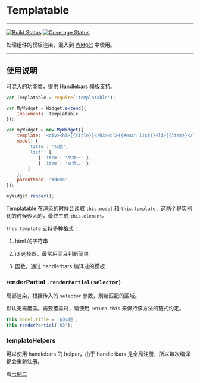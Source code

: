 # Templatable

---

[![Build Status](https://travis-ci.org/aralejs/templatable.png?branch=master)](https://travis-ci.org/aralejs/templatable) [![Coverage Status](https://coveralls.io/repos/aralejs/templatable/badge.png?branch=master)](https://coveralls.io/r/aralejs/templatable)

处理组件的模板渲染，混入到 [Widget](http://aralejs.org/widget/) 中使用。

---

## 使用说明

可混入的功能类，提供 Handlebars 模板支持。

```js
var Templatable = require('templatable');

var MyWidget = Widget.extend({
    Implements: Templatable
});

var myWidget = new MyWidget({
    template: '<div><h3>{{title}}</h3><ol>{{#each list}}<li>{{item}}</li>{{/each}}</div>',
    model: {
        'title': '标题',
        'list': [
            { 'item': '文章一' },
            { 'item': '文章二' }
        ]
    },
    parentNode: '#demo'
});

myWidget.render();
```

Templatable 在渲染的时候会读取 `this.model` 和 `this.template`，这两个是实例化的时候传入的，最终生成 `this.element`。

`this.template` 支持多种格式：

1. html 的字符串

2. id 选择器，最常用而且判断简单

3. 函数，通过 handlerbars 编译过的模板

### renderPartial `.renderPartial(selector)`

局部渲染，根据传入的 `selector` 参数，刷新匹配的区域。

默认无需覆盖。需要覆盖时，请使用 `return this` 来保持该方法的链式约定。

```js
this.model.title = '新标题';
this.renderPartial('h3');
```

### templateHelpers

可以使用 handlebars 的 helper，由于 handlerbars 是全局注册，所以每次编译都会重新注册。

看[示例二](aralejs.org/templatable/examples/)

